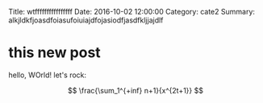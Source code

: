 Title: wtffffffffffffffff
Date: 2016-10-02 12:00:00
Category: cate2
Summary: alkjldkfjoasdfoiasufoiuiajdfojasiodfjasdfkljjajdlf


# this new post

hello, WOrld!
let's rock:

$$ \frac{\sum_1^{+inf} n+1}{x^{2t+1}} $$
